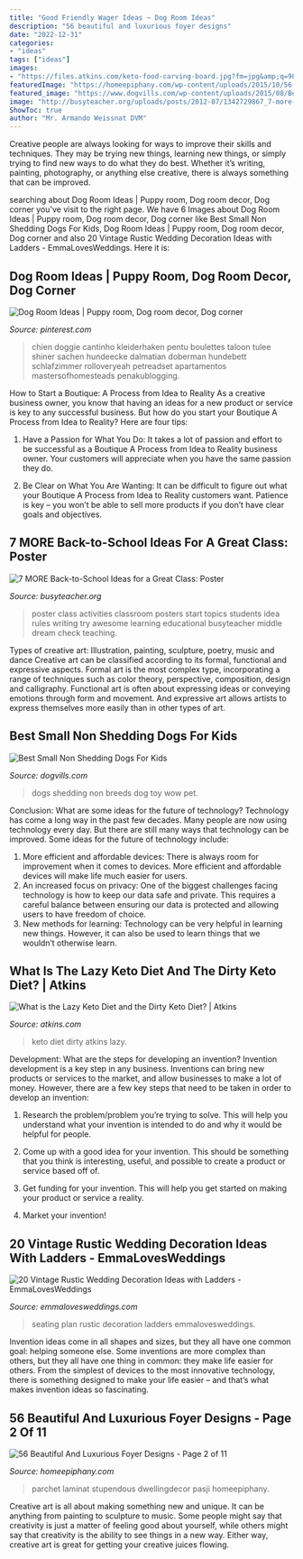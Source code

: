 ```yaml
---
title: "Good Friendly Wager Ideas ~ Dog Room Ideas"
description: "56 beautiful and luxurious foyer designs"
date: "2022-12-31"
categories:
- "ideas"
tags: ["ideas"]
images:
- "https://files.atkins.com/keto-food-carving-board.jpg?fm=jpg&amp;q=90"
featuredImage: "https://homeepiphany.com/wp-content/uploads/2015/10/56-Beautiful-And-Luxurious-Foyer-Designs-6-757x1024.jpg"
featured_image: "https://www.dogvills.com/wp-content/uploads/2015/08/Best-Small-Non-Shedding-Dogs-For-Kids-fb.jpg"
image: "http://busyteacher.org/uploads/posts/2012-07/1342729867_7-more-back2school-poster-web.jpg"
ShowToc: true
author: "Mr. Armando Weissnat DVM"
---
```



Creative people are always looking for ways to improve their skills and techniques. They may be trying new things, learning new things, or simply trying to find new ways to do what they do best. Whether it’s writing, painting, photography, or anything else creative, there is always something that can be improved.

	

		
searching about Dog Room Ideas | Puppy room, Dog room decor, Dog corner you've visit to the right page. We have 6 Images about Dog Room Ideas | Puppy room, Dog room decor, Dog corner like Best Small Non Shedding Dogs For Kids, Dog Room Ideas | Puppy room, Dog room decor, Dog corner and also 20 Vintage Rustic Wedding Decoration Ideas with Ladders - EmmaLovesWeddings. Here it is:
		
    
## Dog Room Ideas | Puppy Room, Dog Room Decor, Dog Corner

<img loading=lazy src="https://i.pinimg.com/736x/ab/44/89/ab44891f21685b91509ab670d6f4eab6.jpg" onerror="this.onerror=null;this.src='https://tse2.mm.bing.net/th?id=OIP.2-VNEambej30tWHwIfE4HwHaJ4&amp;pid=15.1';" alt="Dog Room Ideas | Puppy room, Dog room decor, Dog corner">

_Source: pinterest.com_

>chien doggie cantinho kleiderhaken pentu boulettes taloon tulee shiner sachen hundeecke dalmatian doberman hundebett schlafzimmer rolloveryeah petreadset apartamentos mastersofhomesteads penakublogging. 

	

How to Start a Boutique: A Process from Idea to Reality
As a creative business owner, you know that having an ideas for a new product or service is key to any successful business. But how do you start your Boutique A Process from Idea to Reality? Here are four tips:
1. Have a Passion for What You Do: It takes a lot of passion and effort to be successful as a Boutique A Process from Idea to Reality business owner. Your customers will appreciate when you have the same passion they do.

2. Be Clear on What You Are Wanting: It can be difficult to figure out what your Boutique A Process from Idea to Reality customers want. Patience is key – you won’t be able to sell more products if you don’t have clear goals and objectives.


    
## 7 MORE Back-to-School Ideas For A Great Class: Poster

<img loading=lazy src="http://busyteacher.org/uploads/posts/2012-07/1342729867_7-more-back2school-poster-web.jpg" onerror="this.onerror=null;this.src='https://tse1.mm.bing.net/th?id=OIP.uw90uDGip7M2SaTFEyrDuQHaKe&amp;pid=15.1';" alt="7 MORE Back-to-School Ideas for a Great Class: Poster">

_Source: busyteacher.org_

>poster class activities classroom posters start topics students idea rules writing try awesome learning educational busyteacher middle dream check teaching. 

	

Types of creative art: Illustration, painting, sculpture, poetry, music and dance
Creative art can be classified according to its formal, functional and expressive aspects. Formal art is the most complex type, incorporating a range of techniques such as color theory, perspective, composition, design and calligraphy. Functional art is often about expressing ideas or conveying emotions through form and movement. And expressive art allows artists to express themselves more easily than in other types of art.

    
## Best Small Non Shedding Dogs For Kids

<img loading=lazy src="https://www.dogvills.com/wp-content/uploads/2015/08/Best-Small-Non-Shedding-Dogs-For-Kids-fb.jpg" onerror="this.onerror=null;this.src='https://tse1.mm.bing.net/th?id=OIP.ZsHACsxXkBC0NQ21Mjg2XQHaD4&amp;pid=15.1';" alt="Best Small Non Shedding Dogs For Kids">

_Source: dogvills.com_

>dogs shedding non breeds dog toy wow pet. 

	

Conclusion: What are some ideas for the future of technology?
Technology has come a long way in the past few decades. Many people are now using technology every day. But there are still many ways that technology can be improved. Some ideas for the future of technology include: 
1) More efficient and affordable devices: There is always room for improvement when it comes to devices. More efficient and affordable devices will make life much easier for users. 
2) An increased focus on privacy: One of the biggest challenges facing technology is how to keep our data safe and private. This requires a careful balance between ensuring our data is protected and allowing users to have freedom of choice. 
3) New methods for learning: Technology can be very helpful in learning new things. However, it can also be used to learn things that we wouldn’t otherwise learn.

    
## What Is The Lazy Keto Diet And The Dirty Keto Diet? | Atkins

<img loading=lazy src="https://files.atkins.com/keto-food-carving-board.jpg?fm=jpg&amp;q=90" onerror="this.onerror=null;this.src='https://tse1.mm.bing.net/th?id=OIP.Jxacpf71nhmAn8qAjB5O8QHaFI&amp;pid=15.1';" alt="What is the Lazy Keto Diet and the Dirty Keto Diet? | Atkins">

_Source: atkins.com_

>keto diet dirty atkins lazy. 

	

Development: What are the steps for developing an invention?
Invention development is a key step in any business. Inventions can bring new products or services to the market, and allow businesses to make a lot of money. However, there are a few key steps that need to be taken in order to develop an invention:
1. Research the problem/problem you’re trying to solve. This will help you understand what your invention is intended to do and why it would be helpful for people.

2. Come up with a good idea for your invention. This should be something that you think is interesting, useful, and possible to create a product or service based off of.

3. Get funding for your invention. This will help you get started on making your product or service a reality.

4. Market your invention!

    
## 20 Vintage Rustic Wedding Decoration Ideas With Ladders - EmmaLovesWeddings

<img loading=lazy src="https://emmalovesweddings.com/wp-content/uploads/2019/08/vintage-wedding-seating-plan-decoration-ideas.jpg" onerror="this.onerror=null;this.src='https://tse4.mm.bing.net/th?id=OIP.cITE107aQAHJTOPtz7UoNgHaK1&amp;pid=15.1';" alt="20 Vintage Rustic Wedding Decoration Ideas with Ladders - EmmaLovesWeddings">

_Source: emmalovesweddings.com_

>seating plan rustic decoration ladders emmalovesweddings. 

	

Invention ideas come in all shapes and sizes, but they all have one common goal: helping someone else. Some inventions are more complex than others, but they all have one thing in common: they make life easier for others. From the simplest of devices to the most innovative technology, there is something designed to make your life easier – and that’s what makes invention ideas so fascinating.

    
## 56 Beautiful And Luxurious Foyer Designs - Page 2 Of 11

<img loading=lazy src="https://homeepiphany.com/wp-content/uploads/2015/10/56-Beautiful-And-Luxurious-Foyer-Designs-6-757x1024.jpg" onerror="this.onerror=null;this.src='https://tse2.mm.bing.net/th?id=OIP.olUHPzv717ZIV_hT_dTcMQHaKB&amp;pid=15.1';" alt="56 Beautiful And Luxurious Foyer Designs - Page 2 of 11">

_Source: homeepiphany.com_

>parchet laminat stupendous dwellingdecor pasji homeepiphany. 

	

Creative art is all about making something new and unique. It can be anything from painting to sculpture to music. Some people might say that creativity is just a matter of feeling good about yourself, while others might say that creativity is the ability to see things in a new way. Either way, creative art is great for getting your creative juices flowing.

